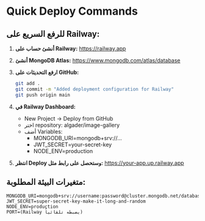 # Quick Deploy Commands

## للرفع السريع على Railway:

1. **أنشئ حساب على Railway:**
   https://railway.app

2. **أنشئ MongoDB Atlas:**
   https://www.mongodb.com/atlas/database

3. **ارفع التحديثات على GitHub:**
   ```bash
   git add .
   git commit -m "Added deployment configuration for Railway"
   git push origin main
   ```

4. **في Railway Dashboard:**
   - New Project → Deploy from GitHub
   - اختر repository: algader/image-gallery
   - أضف Variables:
     - MONGODB_URI=mongodb+srv://...
     - JWT_SECRET=your-secret-key
     - NODE_ENV=production

5. **انتظر Deploy وستحصل على رابط مثل:**
   https://your-app.up.railway.app

## متغيرات البيئة المطلوبة:
```
MONGODB_URI=mongodb+srv://username:password@cluster.mongodb.net/database
JWT_SECRET=super-secret-key-make-it-long-and-random
NODE_ENV=production
PORT=(Railway يضبطه تلقائياً)
```
